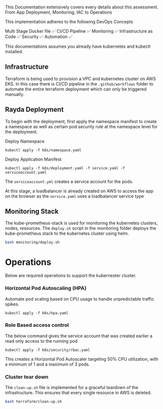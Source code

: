 This Documentation extensively covers every details about this assessment. From App Deployment, Monitoring, IAC to Operations

This implementation adheres to the following DevOps Concepts

Multi Stage Docker file             :white_check_mark:
CI/CD Pipeline                      :white_check_mark:
Monitoring                          :white_check_mark:
Infrastructure as Code              :white_check_mark:
Security                            :white_check_mark:
Automation                          :white_check_mark:

This documentations assumes you already have kubernetes and kubectl installed.

## Infrastructure

Terraform is being used to provision a VPC and kubernetes cluster on AWS EKS. In this case there is CI/CD pipeline in the `.github/workflows` folder to automate the entire terraform deployment which can only be triggered manually.

## Rayda Deployment

To begin with the deployment, first apply the namespace manifest to create a namespace as well as certain pod security rule at the namespace level for the deployment.

Deploy Namespace
```
kubectl apply -f k8s/namespace.yaml
```

Deploy Application Manifest
```
kubectl apply -f k8s/deployment.yaml -f service.yaml -f serviceaccount.yaml
```

The `serviceaccount.yml` creates a service account for the pods.

At this stage, a loadbalancer is already created on AWS to access the app on the browser as the `service.yaml` uses a loadbalancer service type


## Monitoring Stack

The kube-prometheus-stack is used for monitoring the kubernetes clusters, nodes, resources. The `deploy.sh` script in the monitoring folder deploys the kube-prometheus stack to the kubernetes cluster using helm.

```sh
bash monitoring/deploy.sh
```

# Operations

Below are required operations to support the kubernester cluster.

### Horizontal Pod Autoscaling (HPA)
Automate pod scaling based on CPU usage to handle unpredictable traffic spikes.
```
kubectl apply -f k8s/hpa.yaml
```

### Role Based access control

The below command gives the service account that was created earlier a read only access to the running pod

```
kubectl apply -f k8s/security/rbac.yaml
```
This creates a Horizontal Pod Autoscaler targeting 50% CPU utilization, with a minimum of 1 and a maximum of 3 pods.

### Cluster tear down
The `clean-up.sh` file is implemented for a graceful teardown of the infrastructure. This ensures that every single resource in AWS is deleted.

```sh
bash terraform/clean-up.sh
```





